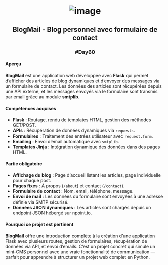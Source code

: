 # <p align="center"> ![image](https://github.com/user-attachments/assets/9d1cc291-e667-4ba6-976a-6b88f5a24776) </p>

## <p align="center"> BlogMail - Blog personnel avec formulaire de contact </p>
### <p align="center"> #Day60 </p>

#### Aperçu
**BlogMail** est une application web développée avec **Flask** qui permet d’afficher des articles de blog dynamiques et d’envoyer des messages via un formulaire de contact. Les données des articles sont récupérées depuis une API externe, et les messages envoyés via le formulaire sont transmis par email grâce au module **smtplib**.

#### Compétences acquises
- **Flask** : Routage, rendu de templates HTML, gestion des méthodes GET/POST.
- **APIs** : Récupération de données dynamiques via `requests`.
- **Formulaires** : Traitement des entrées utilisateur avec `request.form`.
- **Emailing** : Envoi d’email automatique avec `smtplib`.
- **Templates Jinja** : Intégration dynamique des données dans des pages HTML.

#### Partie obligatoire
- **Affichage du blog** : Page d’accueil listant les articles, page individuelle pour chaque post.
- **Pages fixes** : À propos (`/about`) et contact (`/contact`).
- **Formulaire de contact** : Nom, email, téléphone, message.
- **Envoi de mail** : Les données du formulaire sont envoyées à une adresse définie via SMTP sécurisé.
- **Données JSON dynamiques** : Les articles sont chargés depuis un endpoint JSON hébergé sur npoint.io.

#### Pourquoi ce projet est pertinent
**BlogMail** offre une introduction complète à la création d’une application Flask avec plusieurs routes, gestion de formulaires, récupération de données via API, et envoi d’emails. C’est un projet concret qui simule un mini-CMS personnel avec une vraie fonctionnalité de communication — parfait pour apprendre à structurer un projet web complet en Python.
